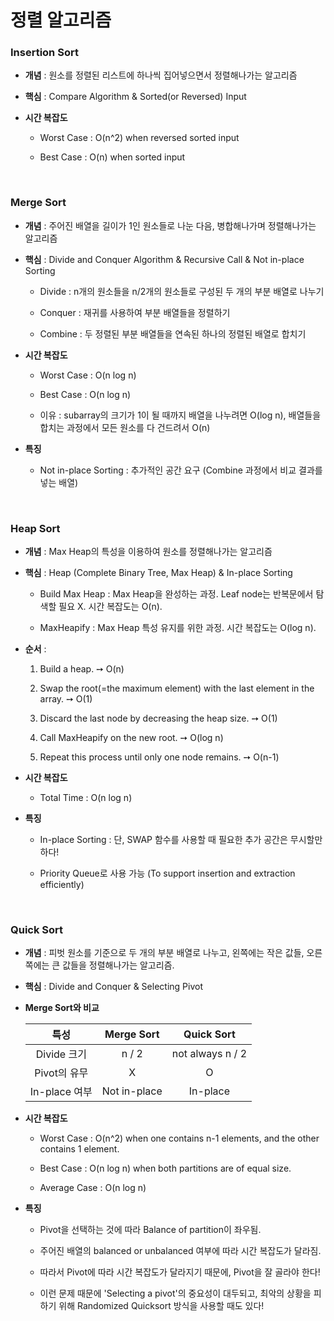 # 정렬 알고리즘

### Insertion Sort

- **개념** : 원소를 정렬된 리스트에 하나씩 집어넣으면서 정렬해나가는 알고리즘

- **핵심** : Compare Algorithm & Sorted(or Reversed) Input

- **시간 복잡도**

  - Worst Case : O(n^2) when reversed sorted input

  - Best Case : O(n) when sorted input

<br>

### Merge Sort

- **개념** : 주어진 배열을 길이가 1인 원소들로 나눈 다음, 병합해나가며 정렬해나가는 알고리즘

- **핵심** : Divide and Conquer Algorithm & Recursive Call & Not in-place Sorting

  - Divide : n개의 원소들을 n/2개의 원소들로 구성된 두 개의 부분 배열로 나누기
  
  - Conquer : 재귀를 사용하여 부분 배열들을 정렬하기

  - Combine : 두 정렬된 부분 배열들을 연속된 하나의 정렬된 배열로 합치기

- **시간 복잡도**

  - Worst Case : O(n log n)

  - Best Case : O(n log n)

  - 이유 : subarray의 크기가 1이 될 때까지 배열을 나누려면 O(log n), 배열들을 합치는 과정에서 모든 원소를 다 건드려서 O(n)

- **특징**

  - Not in-place Sorting : 추가적인 공간 요구 (Combine 과정에서 비교 결과를 넣는 배열)

<br>

### Heap Sort

- **개념** : Max Heap의 특성을 이용하여 원소를 정렬해나가는 알고리즘

- **핵심** : Heap (Complete Binary Tree, Max Heap) & In-place Sorting

  - Build Max Heap : Max Heap을 완성하는 과정. Leaf node는 반복문에서 탐색할 필요 X. 시간 복잡도는 O(n).
  
  - MaxHeapify : Max Heap 특성 유지를 위한 과정. 시간 복잡도는 O(log n).

- **순서** :

  1) Build a heap. ➙ O(n)
  
  2) Swap the root(=the maximum element) with the last element in the array. ➙ O(1)

  3) Discard the last node by decreasing the heap size. ➙ O(1)
  
  4) Call MaxHeapify on the new root. ➙ O(log n)
  
  5) Repeat this process until only one node remains. ➙ O(n-1)

- **시간 복잡도**

  - Total Time : O(n log n)

- **특징**

  - In-place Sorting : 단, SWAP 함수를 사용할 때 필요한 추가 공간은 무시할만 하다!

  - Priority Queue로 사용 가능 (To support insertion and extraction efficiently)

<br>

### Quick Sort

- **개념** : 피벗 원소를 기준으로 두 개의 부분 배열로 나누고, 왼쪽에는 작은 값들, 오른쪽에는 큰 값들을 정렬해나가는 알고리즘.

- **핵심** : Divide and Conquer & Selecting Pivot

- **Merge Sort와 비교**

  |특성|Merge Sort|Quick Sort|
  |:---:|:------:|:-----:|
  |Divide 크기|n / 2|not always n / 2|
  |Pivot의 유무|X|O|
  |In-place 여부|Not in-place|In-place|

- **시간 복잡도**

  - Worst Case : O(n^2) when one contains n-1 elements, and the other contains 1 element.

  - Best Case : O(n log n) when both partitions are of equal size.

  - Average Case : O(n log n)

- **특징**

  - Pivot을 선택하는 것에 따라 Balance of partition이 좌우됨.

  - 주어진 배열의 balanced or unbalanced 여부에 따라 시간 복잡도가 달라짐.

  - 따라서 Pivot에 따라 시간 복잡도가 달라지기 때문에, Pivot을 잘 골라야 한다!

  - 이런 문제 때문에 'Selecting a pivot'의 중요성이 대두되고, 최악의 상황을 피하기 위해 Randomized Quicksort 방식을 사용할 때도 있다!
